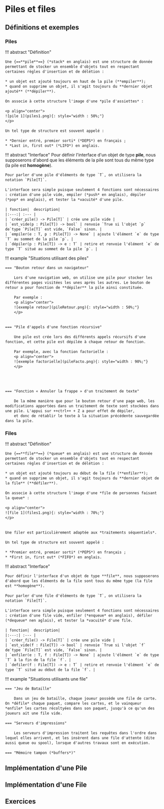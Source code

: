 # Piles et files

## Définitions et exemples

### Piles

!!! abstract "Définition"

	Une {==**pile**==} (*stack* en anglais) est une structure de donnée permettant de stocker un ensemble d'objets tout en respectant certaines règles d'insertion et de délétion :
	
	* un objet est ajouté toujours en haut de la pile (**empiler**);
	* quand on supprime un objet, il s'agit toujours du **dernier objet ajouté** (**dépiler**).
	
	On associe à cette structure l'image d'une *pile d'assiettes* :
	
	<p align="center">
	![pile 1](piles1.png){: style="width : 50%;"}
	</p>
	
	Un tel type de structure est souvent appelé :
	
	* *Dernier entré, premier sorti* (*DEPS*) en français ;
	* *Last in, first out* (*LIFO*) en anglais.
	
!!! abstract "Interface"
	Pour définir l'interface d'un objet de type **pile**, nous supposerons d'abord que les éléments de la pile sont tous du même type (la pile est **homogène**).
	
	Pour parler d'une pile d'éléments de type `T`, on utilisera la notation `Pile[T]`.
	
	L'interface sera simple puisque seulement 4 fonctions sont nécessaires : création d'une pile vide, empiler (*push* en anglais), dépiler (*pop* en anglais), et tester la *vacuité* d'une pile.
	
	| fonction|  description|
	|:---:| :--- |
	| `créer_pile() -> Pile[T]` | crée une pile vide |
	| `est_vide(p : Pile[T]) -> bool` | renvoie `True si l'objet `p` de`type `Pile[T]` est vide, `False` sinon. |
	| `empiler(e : T, p : Pile[T]) -> None` | ajoute l'élément `e` de type `T` au sommet de la pile `p`. |
	| `dépiler(p : Pile[T]) -> e : T` | retire et renvoie l'élément `e` de type `T` situé au sommet de la pile `p`. |
	
		
!!! example "Situations utilisant des piles"

	=== "Bouton retour dans un navigateur"
	
		Lors d'une navigation web, on utilise une pile pour stocker les différentes pages visitées les unes après les autres. Le bouton de retour a pour fonction de **dépiler** la pile ainsi constituée.
		
		Par exemple :
		<p align="center">
		![exemple retour](pileRetour.png){: style="width : 50%;"}
		</p>
	
	
	=== "Pile d'appels d'une fonction récursive"
	
		Une pile est crée lors des différents appels récursifs d'une fonction, et cette pile est dépilée à chaque retour de fonction.
		
		Par exemple, avec la fonction factorielle :
		<p align="center">
		![exemple factorielle](pileFacto.png){: style="width : 90%;"}
		</p>
	
		
	
	
	=== "Fonction « Annuler la frappe » d'un traitement de texte"
	
		De la même manière que pour le bouton retour d'une page web, les modifications apportées dans un traitement de texte sont stockées dans une pile. L'appui sur ++ctrl++ + Z a pour effet de dépiler, 
		et donc de rétablir le texte à la situation précédente sauvegardée dans la pile.
		
### Files

!!! abstract "Définition"
	
	Une {==**file**==} (*queue* en anglais) est une structure de donnée permettant de stocker un ensemble d'objets tout en respectant certaines règles d'insertion et de délétion :
	
	* un objet est ajouté toujours au début de la file (**enfiler**);
	* quand on supprime un objet, il s'agit toujours du **dernier objet de la file** (**défiler**).
	
	On associe à cette structure l'image d'une *file de personnes faisant la queue* :	

	<p align="center">
	![file 1](files1.png){: style="width : 70%;"}
	</p>
	
	
	Une filer est particulièrement adaptée aux *traitements séquentiels*.
	
	Un tel type de structure est souvent appelé :
	
	* *Premier entré, premier sorti* (*PEPS*) en français ;
	* *First in, first out* (*FIFO*) en anglais.
	
!!! abstract "Interface"

	Pour définir l'interface d'un objet de type **file**, nous supposerons d'abord que les éléments de la file sont tous du même type (la file est **homogène**).
	
	Pour parler d'une file d'éléments de type `T`, on utilisera la notation `File[T]`.
	
	L'interface sera simple puisque seulement 4 fonctions sont nécessaires : création d'une file vide, enfiler (*enqueue* en anglais), défiler (*dequeue* nen aglais), et tester la *vacuité* d'une file.
	
	| fonction|  description|
	|:---:| :--- |
	| `créer_file() -> File[T]` | crée une pile vide |
	| `est_vide(f : File[T]) -> bool` | renvoie `True si l'objet `f` de`type `File[T]` est vide, `False` sinon. |
	| `enfiler(e : T, f : File[T]) -> None` | ajoute l'élément `e` de type `T` à la fin de la file `f`. |
	| `defiler(f : File[T]) -> e : T` | retire et renvoie l'élément `e` de type `T` situé au début de la file `f`. |
	
!!! example "Situations utilisants une file"

	=== "Jeu de Bataille"
	
		Dans un jeu de bataille, chaque joueur possède une file de carte. On *défile* chaque paquet, compare les cartes, et le vainqueur *enfile* les cartes récoltyées dans son paquet, jusqu'à ce qu'un des joueurs ait une file vide.
		
	=== "Serveurs d'impressions"
	
		Les serveurs d'impression traitent les requêtes dans l'ordre dans lequel elles arrivent, et les insèrent dans une file d'attente (dite aussi queue ou spool), lorsque d'autres travaux sont en exécution.
	
	=== "Mémoire tampon (*buffers*)"
	
		
	
	


## Implémentation d'une Pile

## Implémentation d'une File

## Exercices